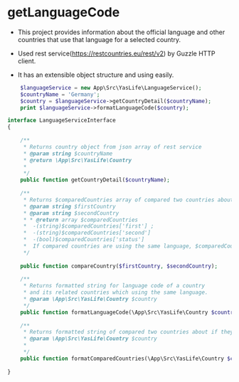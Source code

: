# getLanguageCode

- This project provides information about the official language and other countries that use that language for a selected country.

- Used rest service(https://restcountries.eu/rest/v2) by Guzzle HTTP client.

- It has an extensible object structure and using easily.


```php
    $languageService = new App\Src\YasLife\LanguageService();
    $countryName = 'Germany';
    $country = $languageService->getCountryDetail($countryName);
    print $languageService->formatLanguageCode($country); 
```


```php
interface LanguageServiceInterface
{
    
    /**
     * Returns country object from json array of rest service
     * @param string $countryName
     * @return \App\Src\YasLife\Country 
     *  
     */
    public function getCountryDetail($countryName);
  
    /**
     * Returns $comparedCountries array of compared two countries about if they are using same language or not
     * @param string $firstCountry
     * @param string $secondCountry
     * * @return array $comparedCountries
     *  -(string)$comparedCountries['first'] ;
     *  -(string)$comparedCountries['second']
     *  -(bool)$comparedCountries['status']
     *  If compared countries are using the same language, $comparedCountries['status'] variable set true.  
     */
     
    public function compareCountry($firstCountry, $secondCountry);
    
    /**
     * Returns formatted string for language code of a country 
     * and its related countries which using the same language.
     * @param \App\Src\YasLife\Country $country
     */
    public function formatLanguageCode(\App\Src\YasLife\Country $country);
    
    /**
     * Returns formatted string of compared two countries about if they are using same language or not. 
     * @param \App\Src\YasLife\Country $country
     *
     */
    public function formatComparedCountries(\App\Src\YasLife\Country $country);
    
}
```
